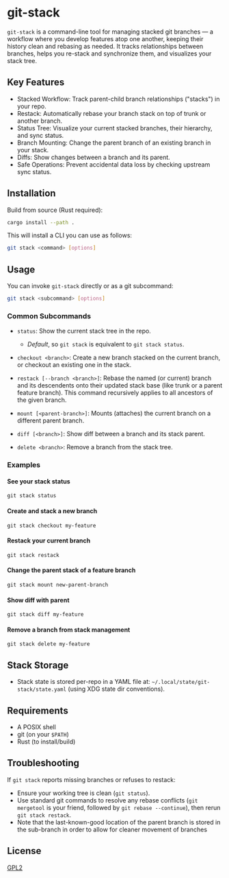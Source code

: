 # git-stack

`git-stack` is a command-line tool for managing stacked git branches — a workflow where you develop
features atop one another, keeping their history clean and rebasing as needed. It tracks
relationships between branches, helps you re-stack and synchronize them, and visualizes your stack
tree.

## Key Features

- Stacked Workflow: Track parent-child branch relationships ("stacks") in your repo.
- Restack: Automatically rebase your branch stack on top of trunk or another branch.
- Status Tree: Visualize your current stacked branches, their hierarchy, and sync status.
- Branch Mounting: Change the parent branch of an existing branch in your stack.
- Diffs: Show changes between a branch and its parent.
- Safe Operations: Prevent accidental data loss by checking upstream sync status.

## Installation

Build from source (Rust required):

```bash
cargo install --path .
```

This will install a CLI you can use as follows:

```bash
git stack <command> [options]
```

## Usage

You can invoke `git-stack` directly or as a git subcommand:

```bash
git stack <subcommand> [options]
```

### Common Subcommands

- `status`: Show the current stack tree in the repo.
  - _Default_, so `git stack` is equivalent to `git stack status`.

- `checkout <branch>`: Create a new branch stacked on the current branch, or checkout an existing
  one in the stack.

- `restack [--branch <branch>]`: Rebase the named (or current) branch and its descendents onto their
  updated stack base (like trunk or a parent feature branch). This command recursively applies to
  all ancestors of the given branch.

- `mount [<parent-branch>]`: Mounts (attaches) the current branch on a different parent branch.

- `diff [<branch>]`: Show diff between a branch and its stack parent.

- `delete <branch>`: Remove a branch from the stack tree.

### Examples

#### See your stack status

```
git stack status
```

#### Create and stack a new branch

```
git stack checkout my-feature
```

#### Restack your current branch

```
git stack restack
```

#### Change the parent stack of a feature branch

```
git stack mount new-parent-branch
```

#### Show diff with parent

```
git stack diff my-feature
```

#### Remove a branch from stack management

```
git stack delete my-feature
```

## Stack Storage

- Stack state is stored per-repo in a YAML file at:
  `~/.local/state/git-stack/state.yaml` (using XDG state dir conventions).

## Requirements

- A POSIX shell
- git (on your `$PATH`)
- Rust (to install/build)

## Troubleshooting

If `git stack` reports missing branches or refuses to restack:

- Ensure your working tree is clean (`git status`).
- Use standard git commands to resolve any rebase conflicts (`git mergetool` is your friend,
  followed by `git rebase --continue`), then rerun `git stack restack`.
- Note that the last-known-good location of the parent branch is stored in the sub-branch in order
  to allow for cleaner movement of branches

## License

[GPL2](LICENSE)
